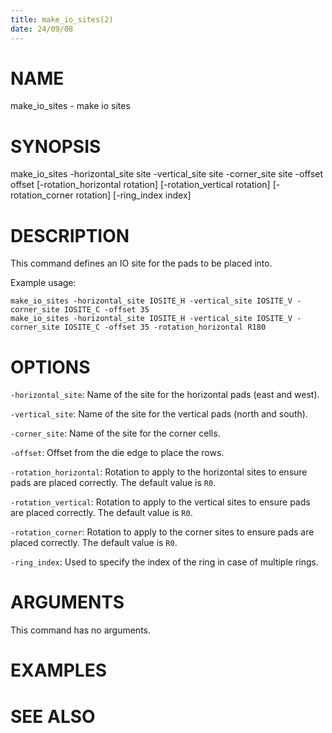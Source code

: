 ```yaml
---
title: make_io_sites(2)
date: 24/09/08
---
```


# NAME

make_io_sites - make io sites

# SYNOPSIS

make_io_sites 
    -horizontal_site site
    -vertical_site site
    -corner_site site
    -offset offset
    [-rotation_horizontal rotation]
    [-rotation_vertical rotation]
    [-rotation_corner rotation]
    [-ring_index index]


# DESCRIPTION

This command defines an IO site for the pads to be placed into.

Example usage:

```
make_io_sites -horizontal_site IOSITE_H -vertical_site IOSITE_V -corner_site IOSITE_C -offset 35
make_io_sites -horizontal_site IOSITE_H -vertical_site IOSITE_V -corner_site IOSITE_C -offset 35 -rotation_horizontal R180
```

# OPTIONS

`-horizontal_site`:  Name of the site for the horizontal pads (east and west).

`-vertical_site`:  Name of the site for the vertical pads (north and south).

`-corner_site`:  Name of the site for the corner cells.

`-offset`:  Offset from the die edge to place the rows.

`-rotation_horizontal`:  Rotation to apply to the horizontal sites to ensure pads are placed correctly. The default value is `R0`.

`-rotation_vertical`:  Rotation to apply to the vertical sites to ensure pads are placed correctly. The default value is `R0`.

`-rotation_corner`:  Rotation to apply to the corner sites to ensure pads are placed correctly. The default value is `R0`.

`-ring_index`:  Used to specify the index of the ring in case of multiple rings.

# ARGUMENTS

This command has no arguments.

# EXAMPLES

# SEE ALSO
